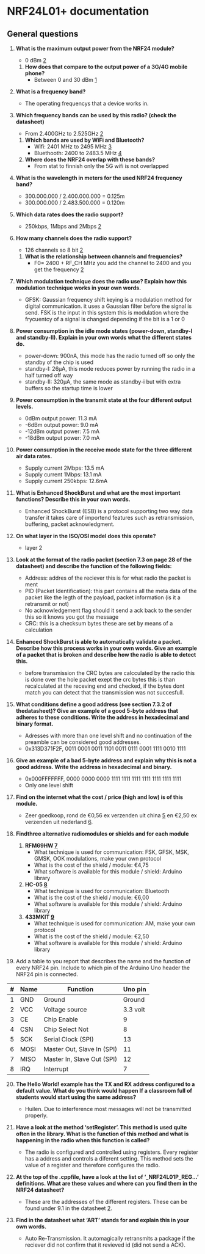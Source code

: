 # NRF24L01+ documentation

## General	questions

1. **What is the maximum output power from the NRF24 module?**   
	- 0 dBm [2]
	1. **How does that compare to the output power of a 3G/4G mobile phone?**
		- Between 0 and 30 dBm [1]

2. **What is a frequency band?**
	* The operating frequencys that a device works in.

3. **Which frequency bands can be used by this radio? (check the datasheet)**
	* From 2.400GHz to 2.525GHz [2]
	1. **Which bands are used by WiFi and Bluetooth?**
		- Wifi: 2401 MHz to 2495 MHz [3]
		- Bluethooth: 2400 to 2483.5 MHz [4]
	2. **Where does the NRF24 overlap with these bands?**
		- From stat to  finnish only the 5G wifi is not overlapped

4. **What is the wavelength in meters for the used NRF24 frequency band?**
	- 300.000.000 / 2.400.000.000 = 0.125m
	- 300.000.000 / 2.483.500.000 = 0.120m

5. **Which data rates does the radio support?**
	- 250kbps, 1Mbps and 2Mbps [2]

6. **How many channels does the radio support?**
	- 126 channels so 8 bit [2]
	1. **What is the relationship between channels and frequencies?**
		- F0= 2400 + RF_CH MHz you add the channel to 2400 and you get the frequency [2]

7. **Which modulation technique does the radio use? Explain how this modulation technique works in your own words.**	
	- GFSK: Gaussian frequency shift keying is a modulation method for digital communication. it uses a Gaussian filter before the signal is send. FSK is the input in this system this is modulation where the frycuentcy of a signal is changed depending if the bit is a 1 or 0
 
8. **Power consumption in the idle mode states (power-down, standby-I and standby-II). Explain in your own words what the different states do.**
	- power-down: 900nA, this mode has the radio turned off so only the standby of the chip is used
	- standby-I: 26µA, this mode reduces power by running the radio in a half turned off way
	- standby-II: 320µA, the same mode as standby-i but with extra buffers so the startup time is lower

9. **Power consumption in the transmit state at the four different output levels.**
	- 0dBm output power: 11.3 mA
	- -6dBm output power: 9.0 mA
	- -12dBm output power: 7.5 mA
	- -18dBm output power: 7.0 mA
10. **Power consumption in the receive mode state for the three different air data rates.**
	- Supply current 2Mbps: 13.5 mA
	- Supply current 1Mbps: 13.1 mA
	- Supply current 250kbps: 12.6mA

11. **What is Enhanced ShockBurst and what are the most important functions? Describe this in your own words.**
	- Enhanced ShockBurst (ESB) is a protocol supporting two way data transfer it takes care of importend features such as retransmission, buffering, packet acknowledgment.

12. **On what layer in the ISO/OSI model does this operate?**
	- layer 2

13. **Look at the format of the radio packet (section 7.3 on page 28 of the datasheet) and describe the function of the following fields:**
	- Address: addres of the reciever this is for what radio the packet is ment
	- PID (Packet Identification): this part contains all the meta data of the packet like the legth of the payload, packet information (is it a retransmit or not)
	- No acknowledgement flag  should it send a ack back to the sender this so it knows you got the message
	- CRC: this is a checksum bytes these are set by means of a calculation 

14. **Enhanced ShockBurst is able to automatically validate a packet. Describe how this process works in your own words. Give an example of a packet that is broken and describe how the radio is able to detect this.**
	- before transmission the CRC bytes are calcculated by the radio this is done over the hole packet exept the crc bytes this is than recalculated at the receving end and checked, if the bytes dont match you can detect that the transmission was not succesfull.

15. **What conditions define a good address (see section 7.3.2 of thedatasheet)? Give an example of a good 5-byte address that adheres to these conditions. Write the address in hexadecimal and binary format.**
    - Adresses with more than one level shift and no continuation of the preamble can be considered good addresses.
    - 0x313D371F2F, 0011 0001 0011 1101 0011 0111 0001 1111 0010 1111

16. **Give an example of a bad 5-byte address and explain why this is not a good address. Write the address in hexadecimal and binary.**
    - 0x000FFFFFFF, 0000 0000 0000 1111 1111 1111 1111 1111 1111 1111
    - Only one level shift

17. **Find on the internet what the cost / price (high and low) is of this module.**
    - Zeer goedkoop, rond de €0,56 ex verzenden uit china [5] en €2,50 ex verzenden uit nederland [6].

18. **Findthree alternative radiomodules or shields and for each module**
    1. **RFM69HW [7]**
        - What technique is used for communication: FSK, GFSK, MSK, GMSK, OOK modulations, make your own protocol
        - What is the cost of the shield / module: €4,75
        - What software is available for this module / shield: Arduino library
    2. **HC-05 [8]**
        - What technique is used for communication: Bluetooth
        - What is the cost of the shield / module: €6,00
        - What software is available for this module / shield: Arduino library
    3. **433MKIT [9]**
        - What technique is used for communication: AM, make your own protocol
        - What is the cost of the shield / module: €2,50
        - What software is available for this module / shield: Arduino library

19. Add a table to you report that describes the name and the function of every NRF24 pin. Include to which pin of the Arduino Uno header the NRF24 pin is connected.

| # | Name | Function                   | Uno pin  |
|---|------|----------------------------|----------|
| 1 | GND  | Ground                     | Ground   |
| 2 | VCC  | Voltage source             | 3.3 volt |
| 3 | CE   | Chip Enable                | 9        |
| 4 | CSN  | Chip Select Not            | 8        |
| 5 | SCK  | Serial Clock (SPI)         | 13       |
| 6 | MOSI | Master Out, Slave In (SPI) | 11       |
| 7 | MISO | Master In, Slave Out (SPI) | 12       |
| 8 | IRQ  | Interrupt                  | 7        |

20. **The Hello World! example has the TX and RX address configured to a default value. What do you think would happen If a classroom full of students would start using the same address?**
    - Huilen. Due to interference most messages will not be transmitted properly.

21. **Have a look at the method ‘setRegister’. This method is used quite often in the library. What is the function of this method and what is happening in the radio when this function is called?**
    - The radio is configured and controlled using registers. Every register has a address and controls a diferent setting. This method sets the value of a register and therefore configures the radio.

22. **At the top of the .cppfile, have a look at the list of ‘_NRF24L01P_REG...’ definitions. What are these values and where can you find them in the NRF24 datasheet?**
    - These are the addresses of the different registers. These can be found under 9.1 in the datasheet [2].

23. **Find in the datasheet what ‘ART’ stands for and explain this in your own words.**
    - Auto Re-Transmission. It automagically retransmits a package if the reciever did not confirm that it revieved id (did not send a ACK).

[1]: https://oem.bmj.com/content/61/9/769
[2]: https://www.nordicsemi.com/-/media/DocLib/Other/Product_Spec/nRF24L01PPSv10.pdf
[3]: https://en.wikipedia.org/wiki/List_of_WLAN_channels#2.4_GHz_(802.11b/g/n/ax)
[4]: https://www.bluetooth.com/learn-about-bluetooth/key-attributes/range/#:~:text=Bluetooth%C2%AE%20technology%20uses%20the,for%20low%2Dpower%20wireless%20connectivity.
[5]: https://www.aliexpress.com/item/32501134468.html?spm=a2g0o.productlist.0.0.3d76793aWupHIM&algo_pvid=80882da0-47b8-4da3-88bc-fdefecfd0a09&algo_expid=80882da0-47b8-4da3-88bc-fdefecfd0a09-2&btsid=0b0a187916116881340081465e4f23&ws_ab_test=searchweb0_0,searchweb201602_,searchweb201603_
[6]: https://www.tinytronics.nl/shop/nl/communicatie/rf/nrf24l01-wireless-module-zwart
[7]: https://www.tinytronics.nl/shop/nl/communicatie/rf/hoperf-rfm69hw-433mhz-rf-transceiver-high-power
[8]: https://www.tinytronics.nl/shop/nl/communicatie/bluetooth/bluetooth-hc-05-module-rf-transceiver-master-en-slave
[9]: https://www.tinytronics.nl/shop/nl/communicatie/rf/433mhz-rf-transmitter-en-receiver-link-kit
